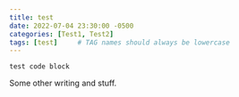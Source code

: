 ```yaml
---
title: test
date: 2022-07-04 23:30:00 -0500
categories: [Test1, Test2]
tags: [test]     # TAG names should always be lowercase
---
```


```
test code block
```

Some other writing and stuff.
